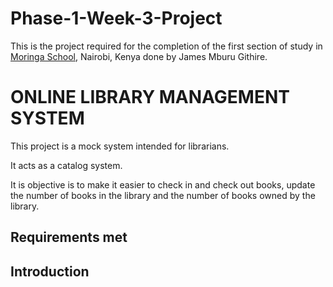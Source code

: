 # Phase-1-Week-3-Project
<p>This is the project required for the completion of the first section of study in <a href="https://moringaschool.com/" target="_blank">Moringa School</a>, Nairobi, Kenya done by James Mburu Githire.</p>
<body style="textAlign:center;font-family: `Montserrat r`;">
    <h1>ONLINE LIBRARY MANAGEMENT SYSTEM</h1>
    <p  style="display:inline;">This project is a mock system intended for librarians.</p><p></p>
    <p>It acts as a catalog system.</p>
    <p>It is objective is to make it easier to check in and check out books, update the number of books in the library and the number of books owned by the library.</p>
    <h2>Requirements met</h2>
    <h2>Introduction</h2>

</body>